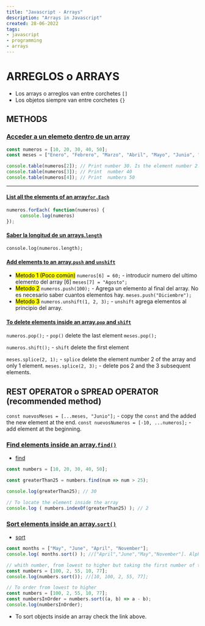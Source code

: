 ```yaml
---
title: "Javascript - Arrays"
description: "Arrays in Javascript"
created: 28-06-2022
tags:
- javascript
- programming
- arrays
---
```




# ARREGLOS o ARRAYS

- Los arrays o arreglos van entre corchetes `[]`
- Los objetos siempre van entre corchetes `{}`


## METHODS


### <u>Acceder a un elemeto dentro de un array</u>
``` javascript
const numeros = [10, 20, 30, 40, 50];
const meses = ["Enero", "Febrero", "Marzo", "Abril", "Mayo", "Junio", "Julio"];

console.table(numeros[2]); // Print number 30. Is the element number 2. Arrays start_at 0.
console.table(numeros[3]); // Print  number 40
console.table(numeros[4]); // Print  numbers 50
```

---
####  <u>List all the elements of an array`for.Each`</u>

``` javascript
numeros.forEach( function(numeros) {
     console.log(numeros)
});
```


#### <u>Saber la longitud de un arrays.`length`</u>
`console.log(numeros.length);`

#### <u>Add elements to an array.`push` and `unshift`</u>
-  <mark>Metodo 1 (Poco común)</mark>
`numeros[6] = 60;` -  introducir numero del ultimo elemento del array [6]
`meses[7] = "Agosto";`
 - <mark>Metodo 2</mark>
`numeros.push(100);` -  Agrega un elemento al final del array. No es necesario saber cuantos elementos hay.
`meses.push("Diciembre");`
 - <mark>Metodo 3</mark> 
`numeros.unshift(1, 2, 3);`  - `unshift` agrega elementos al principio del array.

####  <u>To delete elements inside an array.`pop` and `shift`</u>
`numeros.pop();`  - `pop()` delete the last element
`meses.pop();`  

`numeros.shift();`  - `shift` delete the first element

`meses.splice(2, 1);`   - `splice` delete the element number 2 of the array and only 1 element. 
`meses.splice(2, 3);` - delete pos 2 and the 3 subsequent elements.

## REST OPERATOR o SPREAD OPERATOR (recommended method)

`const nuevosMeses = [...meses, "Junio"];` -  copy the `const` and the added the new element at the end.
`const nuevosNumeros = [-10, ...numeros];`  - add element at the beginning. 


### <u>Find elements inside an array.`find()`</u>
- [find](https://www.youtube.com/watch?v=t9Hw86Vc-gU)

```javascript
const numbers = [10, 20, 30, 40, 50];

const greaterThan25 = numbers.find(num => num > 25);

console.log(greaterThan25); // 30

// To locate the element inside the array
console.log ( numbers.indexOf(greaterThan25) ); // 2
```

### <u>Sort elements inside an array.`sort()`</u>
- [sort](https://www.youtube.com/watch?v=d0_9rc8mF4g)
```javascript
const months = ["May", "June", "April", "November"];
console.log( months.sort() ); //["April","June","May","November"]. Alphabetically

// whith number, from lowest to higher but taking the first number of the element
const numbers = [100, 2, 55, 10, 77];
console.log(numbers.sort()); //[10, 100, 2, 55, 77];

// To order from lowest to higher
const numbers = [100, 2, 55, 10, 77];
const numbersInOrder = numbers.sort((a, b) => a - b);
console.log(numbersInOrder);
```
- To sort objects inside an array check the link above.



